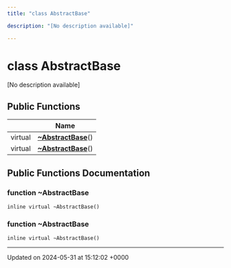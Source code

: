 ```yaml
---
title: "class AbstractBase"

description: "[No description available]"

---
```


# class AbstractBase



[No description available]

## Public Functions

|                | Name           |
| -------------- | -------------- |
| virtual | **[~AbstractBase](/documentation/code/classes/classabstractbase/#function-abstractbase)**() |
| virtual | **[~AbstractBase](/documentation/code/classes/classabstractbase/#function-abstractbase)**() |

## Public Functions Documentation

### function ~AbstractBase

```
inline virtual ~AbstractBase()
```


### function ~AbstractBase

```
inline virtual ~AbstractBase()
```


-------------------------------

Updated on 2024-05-31 at 15:12:02 +0000